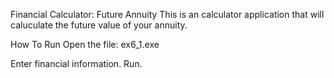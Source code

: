 Financial Calculator: Future Annuity
This is an calculator application that will caluculate the future value of your annuity.

How To Run
Open the file: ex6_1.exe

Enter financial information. Run.

